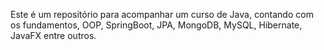 Este é um repositório para acompanhar um curso de Java, contando com os fundamentos, OOP, SpringBoot, JPA, MongoDB, MySQL, Hibernate, JavaFX entre outros.
